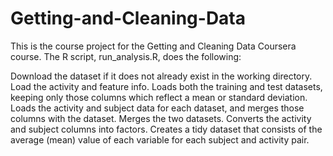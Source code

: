# Getting-and-Cleaning-Data
This is the course project for the Getting and Cleaning Data Coursera course. The R script, run_analysis.R, does the following:

Download the dataset if it does not already exist in the working directory.
Load the activity and feature info.
Loads both the training and test datasets, keeping only those columns which reflect a mean or standard deviation.
Loads the activity and subject data for each dataset, and merges those columns with the dataset.
Merges the two datasets.
Converts the activity and subject columns into factors.
Creates a tidy dataset that consists of the average (mean) value of each variable for each subject and activity pair.
